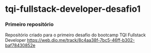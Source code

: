 # tqi-fullstack-developer-desafio1
### Primeiro repositório

Repositório criado para o primeiro desafio do bootcamp TQI Fullstack Developer
https://web.dio.me/track/8c4aa38f-7bc5-46ff-b302-baf78430852e


